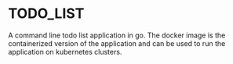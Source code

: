 # TODO_LIST
A command line todo list  application in go. The docker image is the containerized version of the application and can be used to run the application on kubernetes clusters.

